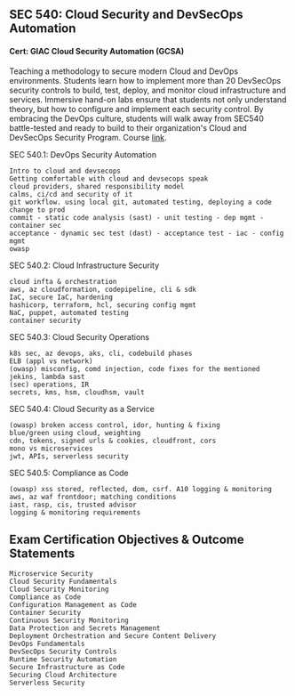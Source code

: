 ## SEC 540: Cloud Security and DevSecOps Automation
#### Cert: GIAC Cloud Security Automation (GCSA)

Teaching a methodology to secure modern Cloud and DevOps environments. Students learn how to implement more than 20 DevSecOps security controls to build, test, deploy, and monitor cloud infrastructure and services. Immersive hand-on labs ensure that students not only understand theory, but how to configure and implement each security control. By embracing the DevOps culture, students will walk away from SEC540 battle-tested and ready to build to their organization's Cloud and DevSecOps Security Program. Course [link](https://www.sans.org/cyber-security-courses/cloud-security-devsecops-automation/).

SEC 540.1: DevOps Security Automation
```
Intro to cloud and devsecops
Getting comfortable with cloud and devsecops speak
cloud providers, shared responsibility model
calms, ci/cd and security of it
git workflow. using local git, automated testing, deploying a code change to prod
commit - static code analysis (sast) - unit testing - dep mgmt - container sec
acceptance - dynamic sec test (dast) - acceptance test - iac - config mgmt
owasp
```
SEC 540.2: Cloud Infrastructure Security
```
cloud infta & orchestration
aws, az cloudformation, codepipeline, cli & sdk
IaC, secure IaC, hardening
hashicorp, terraform, hcl, securing config mgmt
NaC, puppet, automated testing
container security
```
SEC 540.3: Cloud Security Operations
```
k8s sec, az devops, aks, cli, codebuild phases
ELB (appl vs network)
(owasp) misconfig, comd injection, code fixes for the mentioned
jekins, lambda sast 
(sec) operations, IR
secrets, kms, hsm, cloudhsm, vault
```
SEC 540.4: Cloud Security as a Service
```
(owasp) broken access control, idor, hunting & fixing
blue/green using cloud, weighting
cdn, tokens, signed urls & cookies, cloudfront, cors
mono vs microservices
jwt, APIs, serverless security
```
SEC 540.5: Compliance as Code
```
(owasp) xss stored, reflected, dom, csrf. A10 logging & monitoring
aws, az waf frontdoor; matching conditions
iast, rasp, cis, trusted advisor
logging & monitoring requirements
```
## Exam Certification Objectives & Outcome Statements
```
Microservice Security
Cloud Security Fundamentals
Cloud Security Monitoring
Compliance as Code
Configuration Management as Code
Container Security
Continuous Security Monitoring
Data Protection and Secrets Management
Deployment Orchestration and Secure Content Delivery
DevOps Fundamentals
DevSecOps Security Controls
Runtime Security Automation
Secure Infrastructure as Code
Securing Cloud Architecture
Serverless Security
```
